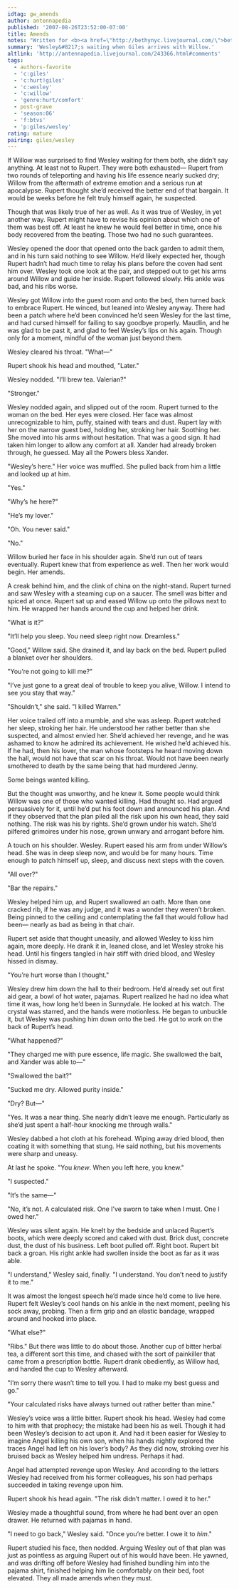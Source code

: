 ```yaml
---
idtag: gw_amends
author: antennapedia
published: '2007-08-26T23:52:00-07:00'
title: Amends
notes: "Written for <b><a href=\"http://bethynyc.livejournal.com/\">bethynyc</a></b> for <b><a href=\"http://community.livejournal.com/maleslashminis/\">maleslashminis</a></b> <a href=\"http://community.livejournal.com/maleslashminis/63846.html\">Round 12 (Giles)</a>.\n<br><b>The request:</b><br>\n<strong>Male character they want paired with Giles:</strong> Wesley<br>\n<strong>Things they want in the fic:</strong> established equal relationship, post S3 Ats, h/c <br>\n<strong>Things they <em>don&#8217;t</em> want in the fic:</strong> D/s, Bondage<br>\n<strong>Preferred maximum rating:</strong> any<br>\n<strong>Open to comics canon in their fic:</strong>\_ no\n"
summary: 'Wesley&#8217;s waiting when Giles arrives with Willow.'
altlink: 'http://antennapedia.livejournal.com/243366.html#comments'
tags:
  - authors-favorite
  - 'c:giles'
  - 'c:hurt!giles'
  - 'c:wesley'
  - 'c:willow'
  - 'genre:hurt/comfort'
  - post-grave
  - 'season:06'
  - 'f:btvs'
  - 'p:giles/wesley'
rating: mature
pairing: giles/wesley
---
```

If Willow was surprised to find Wesley waiting for them both, she didn&#8217;t say anything. At least not to Rupert. They were both exhausted&#8212; Rupert from two rounds of teleporting and having his life essence nearly sucked dry; Willow from the aftermath of extreme emotion and a serious run at apocalypse. Rupert thought she&#8217;d received the better end of that bargain. It would be weeks before he felt truly himself again, he suspected. 

Though that was likely true of her as well. As it was true of Wesley, in yet another way. Rupert might have to revise his opinion about which one of them was best off. At least he knew he would feel better in time, once his body recovered from the beating. Those two had no such guarantees.

Wesley opened the door that opened onto the back garden to admit them, and in his turn said nothing to see Willow. He&#8217;d likely expected her, though Rupert hadn&#8217;t had much time to relay his plans before the coven had sent him over. Wesley took one look at the pair, and stepped out to get his arms around Willow and guide her inside. Rupert followed slowly. His ankle was bad, and his ribs worse.

Wesley got Willow into the guest room and onto the bed, then turned back to embrace Rupert. He winced, but leaned into Wesley anyway. There had been a patch where he&#8217;d been convinced he&#8217;d seen Wesley for the last time, and had cursed himself for failing to say goodbye properly. Maudlin, and he was glad to be past it, and glad to feel Wesley&#8217;s lips on his again. Though only for a moment, mindful of the woman just beyond them.

Wesley cleared his throat. "What&#8212;"

Rupert shook his head and mouthed, "Later."

Wesley nodded. "I&#8217;ll brew tea. Valerian?"

"Stronger."

Wesley nodded again, and slipped out of the room. Rupert turned to the woman on the bed. Her eyes were closed. Her face was almost unrecognizable to him, puffy, stained with tears and dust. Rupert lay with her on the narrow guest bed, holding her, stroking her hair. Soothing her. She moved into his arms without hesitation. That was a good sign. It had taken him longer to allow any comfort at all. Xander had already broken through, he guessed. May all the Powers bless Xander. 

"Wesley&#8217;s here." Her voice was muffled. She pulled back from him a little and looked up at him.

"Yes."

"Why&#8217;s he here?"

"He&#8217;s my lover."

"Oh. You never said."

"No."

Willow buried her face in his shoulder again. She&#8217;d run out of tears eventually. Rupert knew that from experience as well. Then her work would begin. Her amends.

A creak behind him, and the clink of china on the night-stand. Rupert turned and saw Wesley with a steaming cup on a saucer. The smell was bitter and spiced at once. Rupert sat up and eased Willow up onto the pillows next to him. He wrapped her hands around the cup and helped her drink.

"What is it?"

"It&#8217;ll help you sleep. You need sleep right now. Dreamless."

"Good," Willow said. She drained it, and lay back on the bed. Rupert pulled a blanket over her shoulders.

"You&#8217;re not going to kill me?"

"I&#8217;ve just gone to a great deal of trouble to keep you alive, Willow. I intend to see you stay that way."

"Shouldn&#8217;t," she said. "I killed Warren." 

Her voice trailed off into a mumble, and she was asleep. Rupert watched her sleep, stroking her hair. He understood her rather better than she suspected, and almost envied her. She&#8217;d achieved her revenge, and he was ashamed to know he admired its achievement. He wished he&#8217;d achieved his. If he had, then his lover, the man whose footsteps he heard moving down the hall, would not have that scar on his throat. Would not have been nearly smothered to death by the same being that had murdered Jenny.

Some beings wanted killing.

But the thought was unworthy, and he knew it. Some people would think Willow was one of those who wanted killing. Had thought so. Had argued persuasively for it, until he&#8217;d put his foot down and announced his plan. And if they observed that the plan piled all the risk upon his own head, they said nothing. The risk was his by rights. She&#8217;d grown under his watch. She&#8217;d pilfered grimoires under his nose, grown unwary and arrogant before him.

A touch on his shoulder. Wesley. Rupert eased his arm from under Willow&#8217;s head. She was in deep sleep now, and would be for many hours. Time enough to patch himself up, sleep, and discuss next steps with the coven.

"All over?"

"Bar the repairs."

Wesley helped him up, and Rupert swallowed an oath. More than one cracked rib, if he was any judge, and it was a wonder they weren&#8217;t broken. Being pinned to the ceiling and contemplating the fall that would follow had been&#8212; nearly as bad as being in that chair.

Rupert set aside that thought uneasily, and allowed Wesley to kiss him again, more deeply. He drank it in, leaned close, and let Wesley stroke his head. Until his fingers tangled in hair stiff with dried blood, and Wesley hissed in dismay. 

"You&#8217;re hurt worse than I thought." 

Wesley drew him down the hall to their bedroom. He&#8217;d already set out first aid gear, a bowl of hot water, pajamas. Rupert realized he had no idea what time it was, how long he&#8217;d been in Sunnydale. He looked at his watch. The crystal was starred, and the hands were motionless. He began to unbuckle it, but Wesley was pushing him down onto the bed. He got to work on the back of Rupert&#8217;s head.

"What happened?"

"They charged me with pure essence, life magic. She swallowed the bait, and Xander was able to&#8212;"

"Swallowed the bait?"

"Sucked me dry. Allowed purity inside."

"Dry? But&#8212;"

"Yes. It was a near thing. She nearly didn&#8217;t leave me enough. Particularly as she&#8217;d just spent a half-hour knocking me through walls."

Wesley dabbed a hot cloth at his forehead. Wiping away dried blood, then coating it with something that stung. He said nothing, but his movements were sharp and uneasy.

At last he spoke. "You <em>knew</em>. When you left here, you knew."

"I suspected."

"It&#8217;s the same&#8212;"

"No, it&#8217;s not. A calculated risk. One I&#8217;ve sworn to take when I must. One I owed her."

Wesley was silent again. He knelt by the bedside and unlaced Rupert&#8217;s boots, which were deeply scored and caked with dust. Brick dust, concrete dust, the dust of his business. Left boot pulled off. Right boot. Rupert bit back a groan. His right ankle had swollen inside the boot as far as it was able.

"I understand," Wesley said, finally. "I understand. You don&#8217;t need to justify it to me."

It was almost the longest speech he&#8217;d made since he&#8217;d come to live here. Rupert felt Wesley&#8217;s cool hands on his ankle in the next moment, peeling his sock away, probing. Then a firm grip and an elastic bandage, wrapped around and hooked into place. 

"What else?"

"Ribs." But there was little to do about those. Another cup of bitter herbal tea, a different sort this time, and chased with the sort of painkiller that came from a prescription bottle. Rupert drank obediently, as Willow had, and handed the cup to Wesley afterward.

"I&#8217;m sorry there wasn&#8217;t time to tell you. I had to make my best guess and go."

"Your calculated risks have always turned out rather better than mine."

Wesley&#8217;s voice was a little bitter. Rupert shook his head. Wesley had come to him with that prophecy; the mistake had been his as well. Though it had been Wesley&#8217;s decision to act upon it. And had it been easier for Wesley to imagine Angel killing his own son, when his hands nightly explored the traces Angel had left on his lover&#8217;s body? As they did now, stroking over his bruised back as Wesley helped him undress. Perhaps it had.

Angel had attempted revenge upon Wesley. And according to the letters Wesley had received from his former colleagues, his son had perhaps succeeded in taking revenge upon him. 

Rupert shook his head again. "The risk didn&#8217;t matter. I owed it to her."

Wesley made a thoughtful sound, from where he had bent over an open drawer. He returned with pajamas in hand.

"I need to go back," Wesley said. "Once you&#8217;re better. I owe it to <em>him</em>."

Rupert studied his face, then nodded. Arguing Wesley out of that plan was just as pointless as arguing Rupert out of his would have been. He yawned, and was drifting off before Wesley had finished bundling him into the pajama shirt, finished helping him lie comfortably on their bed, foot elevated. They all made amends when they must.
